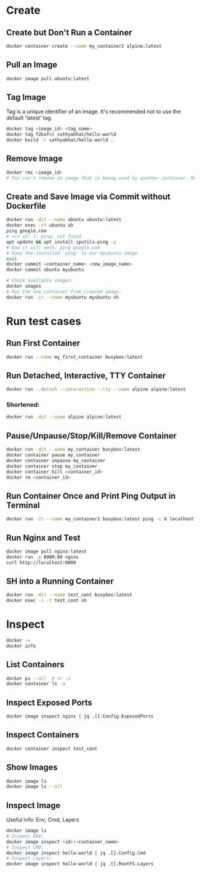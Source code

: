 # Create
## 
## Create but Don't Run a Container
```sh
docker container create --name my_container2 alpine:latest
```
## Pull an Image
```sh
docker image pull ubuntu:latest
```
## Tag Image
Tag is a unique identifier of an image. It's recommended not to use the default 'latest' tag.
```sh
docker tag <image_id> <tag_name>
docker tag f2bafcc sathyabhat/hello-world
docker build -t sathyabhat/hello-world .
```
## Remove Image
```sh
docker rmi <image_id>
# You can't remove an image that is being used by another container. Remove the container before removing the image.
```
## Create and Save Image via Commit without Dockerfile
```sh
docker run -dit --name ubuntu ubuntu:latest
docker exec -it ubuntu sh
ping google.com
# >>> sh: 1: ping: not found
apt update && apt install iputils-ping -y
# Now it will work: ping google.com
# Save the installed 'ping' to our myubuntu image
exit
docker commit <container_name> <new_image_name>
docker commit ubuntu myubuntu

# Check available images:
docker images
# Run the new container from created image:
docker run -it --name myubuntu myubuntu sh
```
# Run test cases
## Run First Container
```sh
docker run --name my_first_container busybox:latest
```
## Run Detached, Interactive, TTY Container
```sh
docker run --detach --interactive --tty --name alpine alpine:latest
```
### Shortened:
```sh
docker run -dit --name alpine alpine:latest
```
## Pause/Unpause/Stop/Kill/Remove Container
```sh
docker run -dit --name my_container busybox:latest
docker container pause my_container
docker container unpause my_container
docker container stop my_container
docker container kill <container_id>
docker rm <container_id>
```
## Run Container Once and Print Ping Output in Terminal
```sh
docker run -it --name my_container1 busybox:latest ping -c 6 localhost
```
## Run Nginx and Test
```sh
docker image pull nginx:latest
docker run -p 8080:80 nginx
curl http://localhost:8080
```
## SH into a Running Container
```sh
docker run -dit --name test_cont busybox:latest
docker exec -i -t test_cont sh
```
# Inspect
```sh
docker -v
docker info
```
## List Containers
```sh
docker ps --all  # or -a
docker container ls -a
```
## Inspect Exposed Ports
```sh
docker image inspect nginx | jq .[].Config.ExposedPorts
```
## Inspect Containers
```sh
docker container inspect test_cont
```
## Show Images
```sh
docker image ls
docker image ls --all
```
## Inspect Image
Useful info: Env, Cmd, Layers
```sh
docker image ls
# Inspect ENV:
docker image inspect <id>|<container_name>
# Inspect CMD:
docker image inspect hello-world | jq .[].Config.Cmd
# Inspect Layers:
docker image inspect hello-world | jq .[].RootFS.Layers
```

